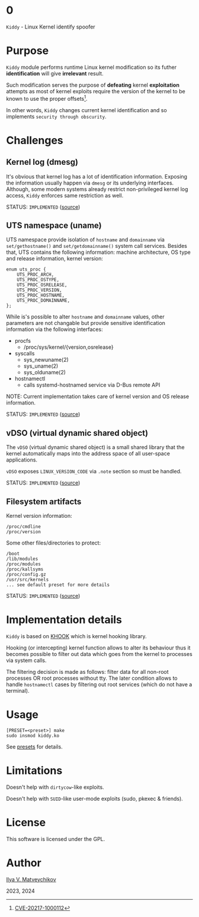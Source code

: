 # 0

`Kiddy` - Linux Kernel identify spoofer

# Purpose

`Kiddy` module performs runtime Linux kernel modification so its futher **identification** will give **irrelevant** result.

Such modification serves the purpose of **defeating** kernel **exploitation** attempts as most of kernel exploits require the version of the kernel to be known to use the proper offsets[^1].

In other words, `Kiddy` changes current kernel identification and so implements `security through obscurity`.

[^1]: [CVE-20217-1000112](https://github.com/xairy/kernel-exploits/blob/master/CVE-2017-1000112/poc.c#L91)

# Challenges

## Kernel log (dmesg)

It's obvious that kernel log has a lot of identification information. Exposing the information usually happen via `dmesg` or its underlying interfaces. Although, some modern systems already restrict non-privileged kernel log access, `Kiddy` enforces same restriction as well.

STATUS: `IMPLEMENTED` ([source](src/mod_syslog.c))

## UTS namespace (uname)

UTS namespace provide isolation of `hostname` and `domainname` via `set/gethostname()` and `set/getdomainname()` system call services. Besides that, UTS contains the following information: machine architecture, OS type and release information, kernel version:

~~~
enum uts_proc {
	UTS_PROC_ARCH,
	UTS_PROC_OSTYPE,
	UTS_PROC_OSRELEASE,
	UTS_PROC_VERSION,
	UTS_PROC_HOSTNAME,
	UTS_PROC_DOMAINNAME,
};
~~~

While is's possible to alter `hostname` and `domainname` values, other parameters are not changable but provide sensitive identification information via the following interfaces:

* procfs
  - /proc/sys/kernel/{version,osrelease}
* syscalls
  - sys\_newuname(2)
  - sys\_uname(2)
  - sys\_olduname(2)
* hostnamectl
  - calls systemd-hostnamed service via D-Bus remote API

NOTE: Current implementation takes care of kernel version and OS release information.

STATUS: `IMPLEMENTED` ([source](src/mod_uname.c))

## vDSO (virtual dynamic shared object)

The `vDSO` (virtual dynamic shared object) is a small shared library that the kernel automatically maps into the address space of all user-space applications.

`vDSO` exposes `LINUX_VERSION_CODE` via `.note` section so must be handled.

STATUS: `IMPLEMENTED` ([source](src/mod_vdso.c))

## Filesystem artifacts

Kernel version information:

~~~
/proc/cmdline
/proc/version
~~~

Some other files/directories to protect:

~~~
/boot
/lib/modules
/proc/modules
/proc/kallsyms
/proc/config.gz
/usr/src/kernels
... see default preset for more details
~~~

STATUS: `IMPLEMENTED` ([source](src/mod_fs.c))

# Implementation details

`Kiddy` is based on [KHOOK](https://github.com/milabs/khook) which is kernel hooking library.

Hooking (or intercepting) kernel function allows to alter its behaviour thus it becomes possible to filter out data which goes from the kernel to processes via system calls.

The filtering decision is made as follows: filter data for all non-root processes OR root processes without tty. The later condition allows to handle `hostnamectl` cases by filtering out root services (which do not have a terminal).

# Usage

~~~
[PRESET=<preset>] make
sudo insmod kiddy.ko
~~~

See [presets](presets/README.md) for details.

# Limitations

Doesn't help with `dirtycow`-like exploits.

Doesn't help with `SUID`-like user-mode exploits (sudo, pkexec & friends).

# License

This software is licensed under the GPL.

# Author

[Ilya V. Matveychikov](https://github.com/milabs)

2023, 2024
